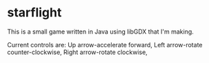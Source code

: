 # starflight

This is a small game written in Java using libGDX that I'm making.

Current controls are:
Up arrow-accelerate forward,
Left arrow-rotate counter-clockwise,
Right arrow-rotate clockwise,
